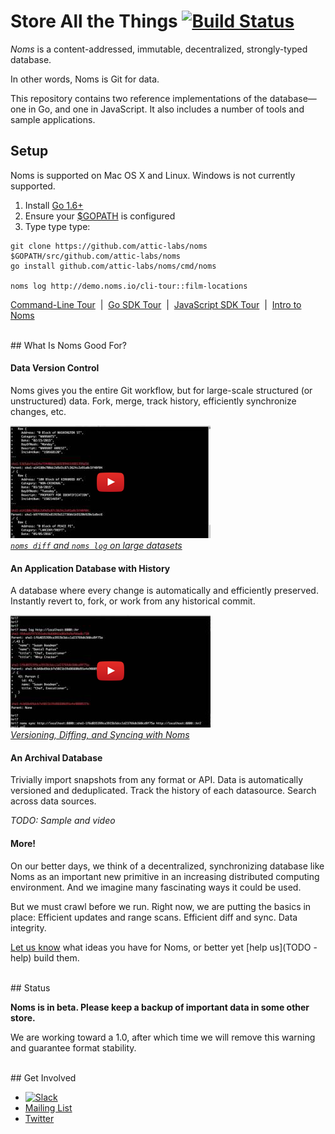 # Store All the Things  [![Build Status](http://jenkins.noms.io/job/NomsServer/badge/icon)](http://jenkins.noms.io/job/NomsServer)

*Noms* is a content-addressed, immutable, decentralized, strongly-typed database.

In other words, Noms is Git for data.

This repository contains two reference implementations of the database—one in Go, and one in JavaScript. It also includes a number of tools and sample applications.


## Setup

Noms is supported on Mac OS X and Linux. Windows is not currently supported.

1. Install [Go 1.6+](https://golang.org/dl/)
2. Ensure your [$GOPATH](https://github.com/golang/go/wiki/GOPATH) is configured
3. Type type type:
```
git clone https://github.com/attic-labs/noms $GOPATH/src/github.com/attic-labs/noms
go install github.com/attic-labs/noms/cmd/noms

noms log http://demo.noms.io/cli-tour::film-locations
```
[Command-Line Tour](doc/cli-tour.md)&nbsp; | &nbsp;[Go SDK Tour](doc/go-tour.md)&nbsp; | &nbsp;[JavaScript SDK Tour](doc/js-tour.md)&nbsp; | &nbsp;[Intro to Noms](doc/intro.md)

<br/>
## What Is Noms Good For?

#### Data Version Control

Noms gives you the entire Git workflow, but for large-scale structured (or unstructured) data. Fork, merge, track history, efficiently synchronize changes, etc.

[<img src="doc/data-version-control.png" width="320" height="180">](https://www.youtube.com/watch?v=ONByMptWa2A)<br/>
*[`noms diff` and `noms log` on large datasets](https://www.youtube.com/watch?v=ONByMptWa2A)*


#### An Application Database with History

A database where every change is automatically and efficiently preserved. Instantly revert to, fork, or work from any historical commit.

[<img src="doc/versioned-database.png" width="320" height="180">](https://www.youtube.com/watch?v=JDO3z0vHEso)<br/>
*[Versioning, Diffing, and Syncing with Noms](https://www.youtube.com/watch?v=JDO3z0vHEso)*


#### An Archival Database

Trivially import snapshots from any format or API. Data is automatically versioned and deduplicated. Track the history of each datasource. Search across data sources.

*TODO: Sample and video*


#### More!

On our better days, we think of a decentralized, synchronizing database like Noms as an important new primitive in an increasing distributed computing environment. And we imagine many fascinating ways it could be used.

But we must crawl before we run. Right now, we are putting the basics in place: Efficient updates and range scans. Efficient diff and sync. Data integrity.

[Let us know](https://groups.google.com/forum/#!forum/nomsdb) what ideas you have for Noms, or better yet [help us](TODO - help) build them.

<br>
## Status

**Noms is in beta. Please keep a backup of important data in some other store.**

We are working toward a 1.0, after which time we will remove this warning and guarantee format stability.

<br>
## Get Involved

- [![Slack](http://slack.noms.io/badge.svg)](http://slack.noms.io)
- [Mailing List](https://groups.google.com/forum/#!forum/nomsdb)
- [Twitter](https://twitter.com/nomsdb)

